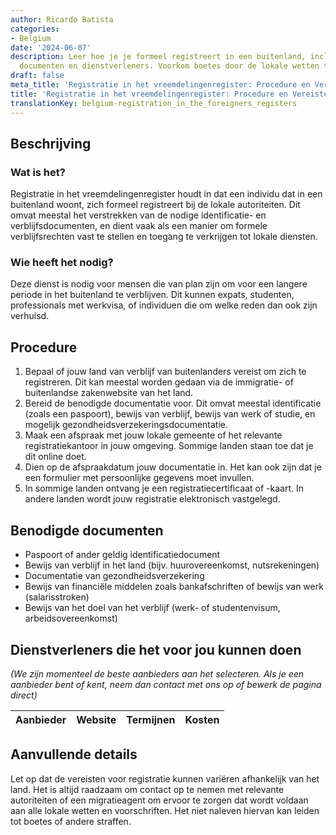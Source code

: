 ```yaml
---
author: Ricardo Batista
categories:
- Belgium
date: '2024-06-07'
description: Leer hoe je je formeel registreert in een buitenland, inclusief benodigde
  documenten en dienstverleners. Voorkom boetes door de lokale wetten te volgen.
draft: false
meta_title: 'Registratie in het vreemdelingenregister: Procedure en Vereisten'
title: 'Registratie in het vreemdelingenregister: Procedure en Vereisten'
translationKey: belgium-registration_in_the_foreigners_registers
---
```



## Beschrijving
### Wat is het?
Registratie in het vreemdelingenregister houdt in dat een individu dat in een buitenland woont, zich formeel registreert bij de lokale autoriteiten. Dit omvat meestal het verstrekken van de nodige identificatie- en verblijfsdocumenten, en dient vaak als een manier om formele verblijfsrechten vast te stellen en toegang te verkrijgen tot lokale diensten.

### Wie heeft het nodig?
Deze dienst is nodig voor mensen die van plan zijn om voor een langere periode in het buitenland te verblijven. Dit kunnen expats, studenten, professionals met werkvisa, of individuen die om welke reden dan ook zijn verhuisd.

## Procedure
1. Bepaal of jouw land van verblijf van buitenlanders vereist om zich te registreren. Dit kan meestal worden gedaan via de immigratie- of buitenlandse zakenwebsite van het land.
2. Bereid de benodigde documentatie voor. Dit omvat meestal identificatie (zoals een paspoort), bewijs van verblijf, bewijs van werk of studie, en mogelijk gezondheidsverzekeringsdocumentatie.
3. Maak een afspraak met jouw lokale gemeente of het relevante registratiekantoor in jouw omgeving. Sommige landen staan toe dat je dit online doet.
4. Dien op de afspraakdatum jouw documentatie in. Het kan ook zijn dat je een formulier met persoonlijke gegevens moet invullen.
5. In sommige landen ontvang je een registratiecertificaat of -kaart. In andere landen wordt jouw registratie elektronisch vastgelegd.

## Benodigde documenten
- Paspoort of ander geldig identificatiedocument
- Bewijs van verblijf in het land (bijv. huurovereenkomst, nutsrekeningen)
- Documentatie van gezondheidsverzekering
- Bewijs van financiële middelen zoals bankafschriften of bewijs van werk (salarisstroken)
- Bewijs van het doel van het verblijf (werk- of studentenvisum, arbeidsovereenkomst)

## Dienstverleners die het voor jou kunnen doen

_(We zijn momenteel de beste aanbieders aan het selecteren. Als je een aanbieder bent of kent, neem dan contact met ons op of bewerk de pagina direct)_

| Aanbieder       |     Website     |     Termijnen    |       Kosten     |
| --------------- | --------------- |  :-------------: | :-------------: |

## Aanvullende details
Let op dat de vereisten voor registratie kunnen variëren afhankelijk van het land. Het is altijd raadzaam om contact op te nemen met relevante autoriteiten of een migratieagent om ervoor te zorgen dat wordt voldaan aan alle lokale wetten en voorschriften. Het niet naleven hiervan kan leiden tot boetes of andere straffen.